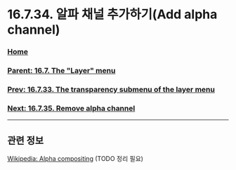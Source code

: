 # 16.7.34. 알파 채널 추가하기(Add alpha channel)

### [Home](./00-home.md)
### [Parent: 16.7. The "Layer" menu](./16-07-00-the-layer-menu.md)
### [Prev: 16.7.33. The transparency submenu of the layer menu](./16-07-33-the-transparency-submenu-of-the-layer-menu.md)
### [Next: 16.7.35. Remove alpha channel](./16-07-35-remove-alpha-channel.md)

***

## 관련 정보
[Wikipedia: Alpha compositing](https://en.wikipedia.org/wiki/Alpha_compositing#Description)
(TODO 정리 필요)